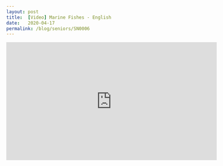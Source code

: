 ```yaml
---
layout: post
title:  [Video] Marine Fishes - English
date:   2020-04-17
permalink: /blog/seniors/SN0006
---
```


<iframe width="560" height="315" src="https://www.youtube.com/embed/YML5AOlGLH4" frameborder="0" allow="accelerometer; autoplay; encrypted-media; gyroscope; picture-in-picture" allowfullscreen></iframe>